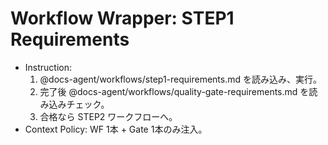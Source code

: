 <!-- canonical: docs-agent/workflows/step1-requirements.md -->
# Workflow Wrapper: STEP1 Requirements

- Instruction:
  1) @docs-agent/workflows/step1-requirements.md を読み込み、実行。
  2) 完了後 @docs-agent/workflows/quality-gate-requirements.md を読み込みチェック。
  3) 合格なら STEP2 ワークフローへ。
- Context Policy: WF 1本 + Gate 1本のみ注入。

